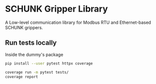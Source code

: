 # SCHUNK Gripper Library
A Low-level communication library for Modbus RTU and Ethernet-based SCHUNK grippers.


## Run tests locally
Inside the dummy's package

```bash
pip install --user pytest httpx coverage
```

```bash
coverage run -m pytest tests/
coverage report
```
